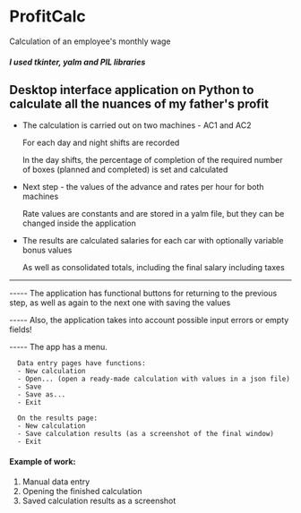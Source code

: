 # ProfitCalc
Calculation of an employee's monthly wage
##### I used tkinter, yalm and PIL libraries


Desktop interface application on Python to calculate all the nuances of my father's profit
--------------------------------------------------------------



- The calculation is carried out on two machines - AC1 and AC2

  For each day and night shifts are recorded
  
  In the day shifts, the percentage of completion of the required number of boxes (planned and completed) is set and calculated
  
- Next step - the values of the advance and rates per hour for both machines

  Rate values are constants and are stored in a yalm file, but they can be changed inside the application

- The results are calculated salaries for each car with optionally variable bonus values

  As well as consolidated totals, including the final salary including taxes
_________________________________

----- The application has functional buttons for returning to the previous step, as well as again to the next one with saving the values

----- Also, the application takes into account possible input errors or empty fields!

----- The app has a menu.

      Data entry pages have functions:
      - New calculation
      - Open... (open a ready-made calculation with values in a json file)
      - Save
      - Save as...
      - Exit

      On the results page:
      - New calculation
      - Save calculation results (as a screenshot of the final window)
      - Exit



#### Example of work:

1) Manual data entry
2) Opening the finished calculation
3) Saved calculation results as a screenshot
